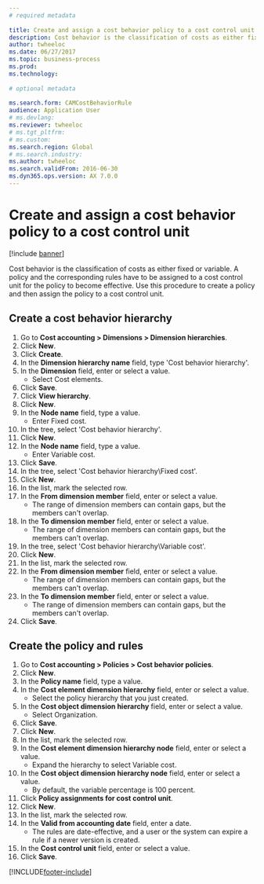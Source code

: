```yaml
--- 
# required metadata 
 
title: Create and assign a cost behavior policy to a cost control unit
description: Cost behavior is the classification of costs as either fixed or variable. 
author: twheeloc
ms.date: 06/27/2017
ms.topic: business-process 
ms.prod:  
ms.technology:  
 
# optional metadata 
 
ms.search.form: CAMCostBehaviorRule
audience: Application User 
# ms.devlang:  
ms.reviewer: twheeloc
# ms.tgt_pltfrm:  
# ms.custom:  
ms.search.region: Global
# ms.search.industry: 
ms.author: twheeloc
ms.search.validFrom: 2016-06-30 
ms.dyn365.ops.version: AX 7.0.0 
---
```

# Create and assign a cost behavior policy to a cost control unit

[!include [banner](../../includes/banner.md)]

Cost behavior is the classification of costs as either fixed or variable. A policy and the corresponding rules have to be assigned to a cost control unit for the policy to become effective. Use this procedure to create a policy and then assign the policy to a cost control unit.


## Create a cost behavior hierarchy
1. Go to **Cost accounting > Dimensions > Dimension hierarchies**.
2. Click **New**.
3. Click **Create**.
4. In the **Dimension hierarchy name** field, type 'Cost behavior hierarchy'.
5. In the **Dimension** field, enter or select a value.
    * Select Cost elements.  
6. Click **Save**.
7. Click **View hierarchy**.
8. Click **New**.
9. In the **Node name** field, type a value.
    * Enter Fixed cost.  
10. In the tree, select 'Cost behavior hierarchy'.
11. Click **New**.
12. In the **Node name** field, type a value.
    * Enter Variable cost.  
13. Click **Save**.
14. In the tree, select 'Cost behavior hierarchy\Fixed cost'.
15. Click **New**.
16. In the list, mark the selected row.
17. In the **From dimension member** field, enter or select a value.
    * The range of dimension members can contain gaps, but the members can't overlap.  
18. In the **To dimension member** field, enter or select a value.
    * The range of dimension members can contain gaps, but the members can't overlap.  
19. In the tree, select 'Cost behavior hierarchy\Variable cost'.
20. Click **New**.
21. In the list, mark the selected row.
22. In the **From dimension member** field, enter or select a value.
    * The range of dimension members can contain gaps, but the members can't overlap.  
23. In the **To dimension member** field, enter or select a value.
    * The range of dimension members can contain gaps, but the members can't overlap.  
24. Click **Save**.

## Create the policy and rules
1. Go to **Cost accounting > Policies > Cost behavior policies**.
2. Click **New**.
3. In the **Policy name** field, type a value.
4. In the **Cost element dimension hierarchy** field, enter or select a value.
    * Select the policy hierarchy that you just created.  
5. In the **Cost object dimension hierarchy** field, enter or select a value.
    * Select Organization.  
6. Click **Save**.
7. Click **New**.
8. In the list, mark the selected row.
9. In the **Cost element dimension hierarchy node** field, enter or select a value.
    * Expand the hierarchy to select Variable cost.  
10. In the **Cost object dimension hierarchy node** field, enter or select a value.
    * By default, the variable percentage is 100 percent.  
11. Click **Policy assignments for cost control unit**.
12. Click **New**.
13. In the list, mark the selected row.
14. In the **Valid from accounting date** field, enter a date.
    * The rules are date-effective, and a user or the system can expire a rule if a newer version is created.  
15. In the **Cost control unit** field, enter or select a value.
16. Click **Save**.



[!INCLUDE[footer-include](../../../includes/footer-banner.md)]
